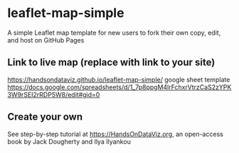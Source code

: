 # leaflet-map-simple
A simple Leaflet map template for new users to fork their own copy, edit, and host on GitHub Pages

## Link to live map (replace with link to your site)
https://handsondataviz.github.io/leaflet-map-simple/
google sheet template https://docs.google.com/spreadsheets/d/1_7p8ppgM4lrFchxrVtrzCaS2zYPK3W9rSEI2rRDP5W8/edit#gid=0
## Create your own
See step-by-step tutorial at https://HandsOnDataViz.org, an open-access book by Jack Dougherty and Ilya Ilyankou
